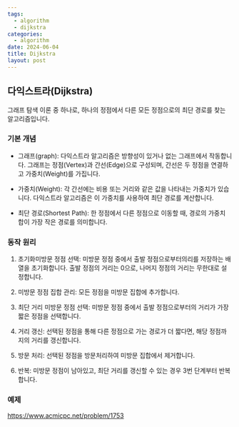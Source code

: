 ```yaml
---
tags:
  - algorithm
  - dijkstra
categories:
  - algorithm
date: 2024-06-04
title: Dijkstra
layout: post
---
```

## 다익스트라(Dijkstra)

그래프 탐색 이론 중 하나로, 하나의 정점에서 다른 모든 정점으로의 최단 경로를 찾는 알고리즘입니다.  

### 기본 개념

- 그래프(graph): 다익스트라 알고리즘은 방향성이 있거나 없는 그래프에서 작동합니다. 그래프는 정점(Vertex)과 간선(Edge)으로 구성되며, 간선은 두 정점을 연결하고 가중치(Weight)를 가집니다.

- 가중치(Weight): 각 간선에는 비용 또는 거리와 같은 값을 나타내는 가중치가 있습니다. 다익스트라 알고리즘은 이 가중치를 사용하여 최단 경로를 계산합니다.

- 최단 경로(Shortest Path): 한 정점에서 다른 정점으로 이동할 때, 경로의 가중치 합이 가장 작은 경로를 의미합니다.

  

### 동작 원리

1. 초기화미방문 정점 선택: 미방문 정점 중에서 출발 정점으로부터의리를 저장하는 배열을 초기화합니다. 출발 정점의 거리는 0으로, 나머지 정점의 거리는 무한대로 설정합니다.

2. 미방문 정점 집합 관리: 모든 정점을 미방문 집합에 추가합니다.

3. 최단 거리 미방문 정점 선택: 미방문 정점 중에서 출발 정점으로부터의 거리가 가장 짧은 정점을 선택합니다.

4. 거리 갱신: 선택된 정점을 통해 다른 정점으로 가는 경로가 더 짧다면, 해당 정점까지의 거리를 갱신합니다.

5. 방문 처리: 선택된 정점을 방문처리하여 미방문 집합에서 제거합니다.

6. 반복: 미방문 정점이 남아있고, 최단 거리를 갱신할 수 있는 경우 3번 단계부터 반복합니다.

  

### 예제


https://www.acmicpc.net/problem/1753
  

